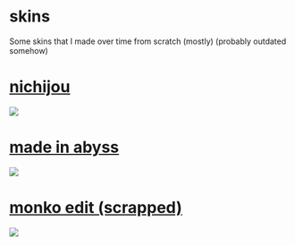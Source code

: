 # skins
Some skins that I made over time from scratch (mostly) (probably outdated somehow)

# [nichijou](https://doggo.s-ul.eu/JVi7mfji)
![](https://puu.sh/GFr8q/77dc2fadcc.png)


# [made in abyss](https://www.reddit.com/r/OsuSkins/comments/hoak7j/std_only_made_in_abyss_hdsd_169/)
![](https://i.imgur.com/DAvpqfX.png)

# [monko edit (scrapped)](https://doggo.s-ul.eu/Bpkp9b7X)
![](https://puu.sh/GFriP/da296c5ec4.png)
